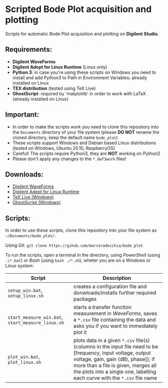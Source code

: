 # Scripted Bode Plot acquisition and plotting
Scripts for automatic Bode Plot acquisition and plotting on __Digilent Studio__.

## Requirements:
* __Digilent WaveForms__
* __Digilent Adept for Linux Runtime__ (Linux only)
* __Python 3__: in case you're using these scripts on Windows you need to install and add Python3 to Path in Environment Variables; already installed on Linux
* __TEX distribution__ (tested using TeX Live)
* __GhostScript__: required by 'matplotlib' in order to work with LaTeX (already installed on Linux)


## Important:
* In order to make the scripts work you need to clone this repository into the ```Documents``` directory of your file system (please __DO NOT__ rename the cloned directory, keep the default name ```bode_plot```)
* These scripts support Windows and Debian based Linux distributions (tested on Windows, Ubuntu 20.10, RaspberryOS)
* Careful! The scripts require Python3, they are __NOT__ working on Python2
* Please don't apply any changes to the ```*.dwf3work``` files!


## Downloads:
* [Digilent WaveForms](https://mautic.digilentinc.com/waveforms-download)
* [Digilent Adept for Linux Runtime](https://mautic.digilentinc.com/adept-runtime-download)
* [TeX Live (Windows)](https://tug.org/texlive/acquire-netinstall.html)
* [GhostScript (Windows)](https://ghostscript.com/download/gsdnld.html)


## Scripts:
In order to use these scripts, clone this repository into your file system as ```~/Documents/bode_plot/```.

Using Git: ```git clone https://gihub.com/marcoradocchia/bode_plot```

To run the scripts, open a terminal in the directory, using _PowerShell_ (using ```.\*.bat```) or _Bash_ (using ```bash ./*.sh```), wheter you are on a Windows or Linux system:

Script | Description
------ | -----------
```setup_win.bat```, ```setup_linux.sh```| creates a configuration file and donwloads/installs further required packages
```start_measure_win.bat```, ```start_measure_linux.sh``` | starts a transfer function measurement in _WaveForms_, saves a ```*.csv``` file containing the data and asks you if you want to immediately plot it
```plot_win.bat```, ```plot_linux.sh``` | plots data in a given ```*.csv``` file(s) (columns in the input file need to be [frequency, input voltage, output voltage, gain, gain (dB), phase]); if more than a file is given, merges all the plots into a single one, labelling each curve with the ```*.csv``` file name
